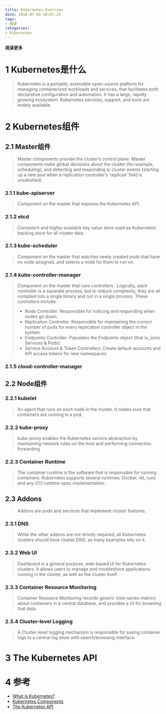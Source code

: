 ```yaml
---
title: Kubernetes-Overview
date: 2018-07-03 20:07:25
tags: 
- 摘录
categories: 
- Kubernetes
---
```


__阅读更多__

<!--more-->

# 1 Kubernetes是什么

> Kubernetes is a portable, extensible open-source platform for managing containerized workloads and services, that facilitates both declarative configuration and automation. It has a large, rapidly growing ecosystem. Kubernetes services, support, and tools are widely available.

# 2 Kubernetes组件

## 2.1 Master组件

> Master components provide the cluster’s control plane. Master components make global decisions about the cluster (for example, scheduling), and detecting and responding to cluster events (starting up a new pod when a replication controller’s ‘replicas’ field is unsatisfied).

### 2.1.1 kube-apiserver

> Component on the master that exposes the Kubernetes API.

### 2.1.2 etcd

> Consistent and highly-available key value store used as Kubernetes’ backing store for all cluster data.

### 2.1.3 kube-scheduler

> Component on the master that watches newly created pods that have no node assigned, and selects a node for them to run on.

### 2.1.4 kube-controller-manager

> Component on the master that runs controllers .
Logically, each controller  is a separate process, but to reduce complexity, they are all compiled into a single binary and run in a single process.
These controllers include:
> * Node Controller: Responsible for noticing and responding when nodes go down.
> * Replication Controller: Responsible for maintaining the correct number of pods for every replication controller object in the system.
> * Endpoints Controller: Populates the Endpoints object (that is, joins Services & Pods).
> * Service Account & Token Controllers: Create default accounts and API access tokens for new namespaces

### 2.1.5 cloud-controller-manager

## 2.2 Node组件

### 2.2.1 kubelet

> An agent that runs on each node in the cluster. It makes sure that containers are running in a pod.

### 2.2.2 kube-proxy

> kube-proxy enables the Kubernetes service abstraction by maintaining network rules on the host and performing connection forwarding.

### 2.2.3 Container Runtime

> The container runtime is the software that is responsible for running containers. Kubernetes supports several runtimes: Docker, rkt, runc and any OCI runtime-spec implementation.

## 2.3 Addons

> Addons are pods and services that implement cluster features.

### 2.3.1 DNS

> While the other addons are not strictly required, all Kubernetes clusters should have cluster DNS, as many examples rely on it.

### 2.3.2 Web UI

> Dashboard is a general purpose, web-based UI for Kubernetes clusters. It allows users to manage and troubleshoot applications running in the cluster, as well as the cluster itself.

### 2.3.3 Container Resource Monitoring

> Container Resource Monitoring records generic time-series metrics about containers in a central database, and provides a UI for browsing that data.

### 2.3.4 Cluster-level Logging

> A Cluster-level logging mechanism is responsible for saving container logs to a central log store with search/browsing interface.

# 3 The Kubernetes API

# 4 参考

* [What is Kubernetes?](https://kubernetes.io/docs/concepts/overview/what-is-kubernetes/)
* [Kubernetes Components](https://kubernetes.io/docs/concepts/overview/components/)
* [The Kubernetes API](https://kubernetes.io/docs/concepts/overview/kubernetes-api/)

